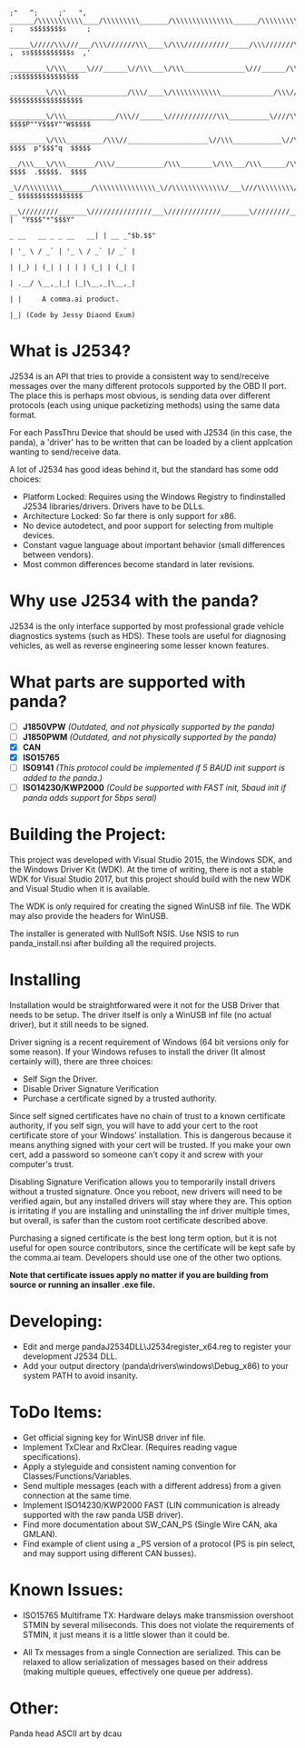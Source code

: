 ```
                                                                                                        ;"   ^;     ;'   ",
______/\\\\\\\\\\\____/\\\\\\\\\_______/\\\\\\\\\\\\\\\______/\\\\\\\\\\_____________/\\\____           ;    s$$$$$$$s     ;
 _____\/////\\\///___/\\\///////\\\____\/\\\///////////_____/\\\///////\\\__________/\\\\\____          ,  ss$$$$$$$$$$s  ,'
  _________\/\\\_____\///______\//\\\___\/\\\_______________\///______/\\\_________/\\\/\\\____         ;s$$$$$$$$$$$$$$$
   _________\/\\\_______________/\\\/____\/\\\\\\\\\\\\_____________/\\\//________/\\\/\/\\\____        $$$$$$$$$$$$$$$$$$
    _________\/\\\____________/\\\//______\////////////\\\__________\////\\\_____/\\\/__\/\\\____      $$$$P""Y$$$Y""W$$$$$
     _________\/\\\_________/\\\//____________________\//\\\____________\//\\\__/\\\\\\\\\\\\\\\\_     $$$$  p"$$$"q  $$$$$
      __/\\\___\/\\\_______/\\\/____________/\\\________\/\\\___/\\\______/\\\__\///////////\\\//__    $$$$  .$$$$$.  $$$$
       _\//\\\\\\\\\_______/\\\\\\\\\\\\\\\_\//\\\\\\\\\\\\\/___\///\\\\\\\\\/_____________\/\\\____  _ $$$$$$$$$$$$$$$$
        __\/////////_______\///////////////___\/////////////_______\/////////_______________\///_____| |  "Y$$$"*"$$$Y"
                                                                                _ __   __ _ _ __   __| | __ _"$b.$$"
                                                                               | '_ \ / _` | '_ \ / _` |/ _` |
                                                                               | |_) | (_| | | | | (_| | (_| |
                                                                               | .__/ \__,_|_| |_|\__,_|\__,_|
                                                                               | |     A comma.ai product.
                                                                               |_| (Code by Jessy Diaond Exum)
```


# What is J2534?

J2534 is an API that tries to provide a consistent way to send/receive
messages over the many different protocols supported by the OBD II
port. The place this is perhaps most obvious, is sending data over
different protocols (each using unique packetizing methods) using the
same data format.

For each PassThru Device that should be used with J2534 (in this case,
the panda), a 'driver' has to be written that can be loaded by a
client applcation wanting to send/receive data.

A lot of J2534 has good ideas behind it, but the standard has some odd choices:

* Platform Locked: Requires using the Windows Registry to findinstalled J2534 libraries/drivers. Drivers have to be DLLs.
* Architecture Locked: So far there is only support for x86.
* No device autodetect, and poor support for selecting from multiple devices.
* Constant vague language about important behavior (small differences between vendors).
* Most common differences become standard in later revisions.

# Why use J2534 with the panda?

J2534 is the only interface supported by most professional grade
vehicle diagnostics systems (such as HDS). These tools are useful for
diagnosing vehicles, as well as reverse engineering some lesser known
features.

# What parts are supported with panda?

- [ ] **J1850VPW** *(Outdated, and not physically supported by the panda)*
- [ ] **J1850PWM** *(Outdated, and not physically supported by the panda)*
- [X] **CAN**
- [X] **ISO15765**
- [ ] **ISO9141** *(This protocol could be implemented if 5 BAUD init support is added to the panda.)*
- [ ] **ISO14230/KWP2000** *(Could be supported with FAST init, 5baud init if panda adds support for 5bps seral)*

# Building the Project:

This project was developed with Visual Studio 2015, the Windows SDK,
and the Windows Driver Kit (WDK). At the time of writing, there is not
a stable WDK for Visual Studio 2017, but this project should build
with the new WDK and Visual Studio when it is available.

The WDK is only required for creating the signed WinUSB inf file. The
WDK may also provide the headers for WinUSB.

The installer is generated with NullSoft NSIS. Use NSIS to run
panda_install.nsi after building all the required projects.

# Installing

Installation would be straightforwared were it not for the USB Driver
that needs to be setup. The driver itself is only a WinUSB inf file
(no actual driver), but it still needs to be signed.

Driver signing is a recent requirement of Windows (64 bit versions
only for some reason). If your Windows refuses to install the driver
(It almost certainly will), there are three choices:

- Self Sign the Driver.
- Disable Driver Signature Verification
- Purchase a certificate signed by a trusted authority.

Since self signed certificates have no chain of trust to a known
certificate authority, if you self sign, you will have to add your
cert to the root certificate store of your Windows' installation. This
is dangerous because it means anything signed with your cert will be
trusted. If you make your own cert, add a password so someone can't
copy it and screw with your computer's trust.

Disabling Signature Verification allows you to temporarily install
drivers without a trusted signature. Once you reboot, new drivers will
need to be verified again, but any installed drivers will stay where
they are. This option is irritating if you are installing and
uninstalling the inf driver multiple times, but overall, is safer than
the custom root certificate described above.

Purchasing a signed certificate is the best long term option, but it
is not useful for open source contributors, since the certificate will
be kept safe by the comma.ai team. Developers should use one of the
other two options.

**Note that certificate issues apply no matter if you are building
  from source or running an insaller .exe file.**

# Developing:

- Edit and merge pandaJ2534DLL\J2534register_x64.reg to register your development J2534 DLL.
- Add your output directory (panda\drivers\windows\Debug_x86) to your system PATH to avoid insanity.

# ToDo Items:

- Get official signing key for WinUSB driver inf file.
- Implement TxClear and RxClear. (Requires reading vague specifications).
- Apply a styleguide and consistent naming convention for Classes/Functions/Variables.
- Send multiple messages (each with a different address) from a given connection at the same time.
- Implement ISO14230/KWP2000 FAST (LIN communication is already supported with the raw panda USB driver).
- Find more documentation about SW_CAN_PS (Single Wire CAN, aka GMLAN).
- Find example of client using a _PS version of a protocol (PS is pin select, and may support using different CAN busses).


# Known Issues:

- ISO15765 Multiframe TX: Hardware delays make transmission overshoot
  STMIN by several miliseconds. This does not violate the requirements
  of STMIN, it just means it is a little slower than it could be.

- All Tx messages from a single Connection are serialized. This can be
  relaxed to allow serialization of messages based on their address
  (making multiple queues, effectively one queue per address).
  
# Other:
Panda head ASCII art by dcau